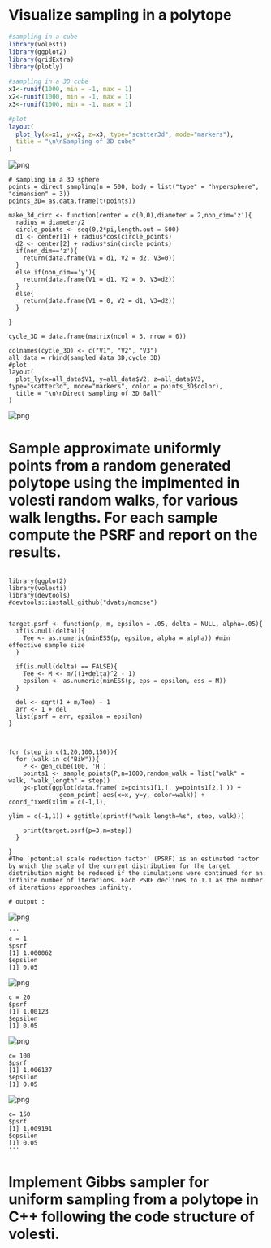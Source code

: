 #  Visualize sampling in a polytope 
```R
#sampling in a cube
library(volesti)
library(ggplot2)
library(gridExtra)
library(plotly)

#sampling in a 3D cube
x1<-runif(1000, min = -1, max = 1)
x2<-runif(1000, min = -1, max = 1)
x3<-runif(1000, min = -1, max = 1)

#plot
layout(
  plot_ly(x=x1, y=x2, z=x3, type="scatter3d", mode="markers"),
  title = "\n\nSampling of 3D cube"
)

```
![png](Sampling_cube.png)


```
# sampling in a 3D sphere 
points = direct_sampling(n = 500, body = list("type" = "hypersphere", "dimension" = 3))
points_3D= as.data.frame(t(points))

make_3d_circ <- function(center = c(0,0),diameter = 2,non_dim='z'){
  radius = diameter/2
  circle_points <- seq(0,2*pi,length.out = 500)
  d1 <- center[1] + radius*cos(circle_points)
  d2 <- center[2] + radius*sin(circle_points)
  if(non_dim=='z'){
    return(data.frame(V1 = d1, V2 = d2, V3=0))
  }
  else if(non_dim=='y'){
    return(data.frame(V1 = d1, V2 = 0, V3=d2))
  }
  else{
    return(data.frame(V1 = 0, V2 = d1, V3=d2))
  }
  
}

cycle_3D = data.frame(matrix(ncol = 3, nrow = 0))

colnames(cycle_3D) <- c("V1", "V2", "V3")
all_data = rbind(sampled_data_3D,cycle_3D)
#plot
layout(
  plot_ly(x=all_data$V1, y=all_data$V2, z=all_data$V3, type="scatter3d", mode="markers", color = points_3D$color),
  title = "\n\nDirect sampling of 3D Ball"
)

```
![png](Sampling_Sphere.png)

#  Sample approximate uniformly points from a random generated polytope using the implmented in volesti random walks, for various walk lengths. For each sample compute the PSRF and report on the results.
```

library(ggplot2)
library(volesti)
library(devtools)
#devtools::install_github("dvats/mcmcse")


target.psrf <- function(p, m, epsilon = .05, delta = NULL, alpha=.05){
  if(is.null(delta)){
    Tee <- as.numeric(minESS(p, epsilon, alpha = alpha)) #min effective sample size
  }
  
  if(is.null(delta) == FALSE){
    Tee <- M <- m/((1+delta)^2 - 1)
    epsilon <- as.numeric(minESS(p, eps = epsilon, ess = M))
  }
  
  del <- sqrt(1 + m/Tee) - 1
  arr <- 1 + del  
  list(psrf = arr, epsilon = epsilon)
}



for (step in c(1,20,100,150)){
  for (walk in c("BiW")){
    P <- gen_cube(100, 'H')
    points1 <- sample_points(P,n=1000,random_walk = list("walk" = walk, "walk_length" = step))
    g<-plot(ggplot(data.frame( x=points1[1,], y=points1[2,] )) +
              geom_point( aes(x=x, y=y, color=walk)) + coord_fixed(xlim = c(-1,1),
                                                                   ylim = c(-1,1)) + ggtitle(sprintf("walk length=%s", step, walk)))

    print(target.psrf(p=3,m=step))
  }
  
}
#The `potential scale reduction factor' (PSRF) is an estimated factor by which the scale of the current distribution for the target distribution might be reduced if the simulations were continued for an infinite number of iterations. Each PSRF declines to 1.1 as the number of iterations approaches infinity.

# output : 
```
![png](BiW1.png)
```
'''
c = 1 
$psrf
[1] 1.000062
$epsilon
[1] 0.05
```
![png](BiW20.png)
```
c = 20 
$psrf
[1] 1.00123
$epsilon
[1] 0.05
```
![png](BiW100.png)
```
c= 100
$psrf
[1] 1.006137
$epsilon
[1] 0.05
```
![png](BiW150.png)
```
c= 150
$psrf
[1] 1.009191
$epsilon
[1] 0.05
'''
```
# Implement Gibbs sampler for uniform sampling from a polytope in C++ following the code structure of volesti.
